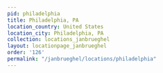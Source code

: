 ```yaml
---
pid: philadelphia
title: Philadelphia, PA
location_country: United States
location_city: Philadelphia, PA
collection: locations_janbrueghel
layout: locationpage_janbrueghel
order: '126'
permalink: "/janbrueghel/locations/philadelphia"
---
```

